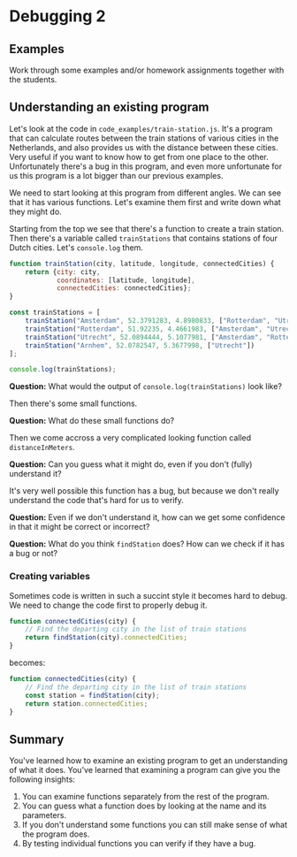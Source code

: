 # Debugging 2

## Examples

Work through some examples and/or homework assignments together with the
students.

## Understanding an existing program

Let's look at the code in `code_examples/train-station.js`. It's a program that
can calculate routes between the train stations of various cities in the
Netherlands, and also provides us with the distance between these cities. Very
useful if you want to know how to get from one place to the other. Unfortunately
there's a bug in this program, and even more unfortunate for us this program is
a lot bigger than our previous examples.

We need to start looking at this program from different angles. We can see that
it has various functions. Let's examine them first and write down what they
might do.

Starting from the top we see that there's a function to create a train station.
Then there's a variable called `trainStations` that contains stations of four
Dutch cities. Let's `console.log` them.

```js
function trainStation(city, latitude, longitude, connectedCities) {
    return {city: city,
            coordinates: [latitude, longitude],
            connectedCities: connectedCities};
}

const trainStations = [
    trainStation("Amsterdam", 52.3791283, 4.8980833, ["Rotterdam", "Utrecht"]),
    trainStation("Rotterdam", 51.92235, 4.4661983, ["Amsterdam", "Utrecht"]),
    trainStation("Utrecht", 52.0894444, 5.1077981, ["Amsterdam", "Rotterdam"]),
    trainStation("Arnhem", 52.0782547, 5.3677998, ["Utrecht"])
];

console.log(trainStations);
```

**Question:** What would the output of `console.log(trainStations)` look like?

Then there's some small functions.

**Question:** What do these small functions do?

Then we come accross a very complicated looking function called `distanceInMeters`.

**Question:** Can you guess what it might do, even if you don't (fully) understand it?

It's very well possible this function has a bug, but because we don't really
understand the code that's hard for us to verify.

**Question:** Even if we don't understand it, how can we get some confidence in
that it might be correct or incorrect?

**Question:** What do you think `findStation` does? How can we check if it has a
bug or not?

### Creating variables

Sometimes code is written in such a succint style it becomes hard to debug.
We need to change the code first to properly debug it.


```js
function connectedCities(city) {
    // Find the departing city in the list of train stations
    return findStation(city).connectedCities;
}
```

becomes:

```js
function connectedCities(city) {
    // Find the departing city in the list of train stations
    const station = findStation(city);
    return station.connectedCities;
}
```

## Summary

You've learned how to examine an existing program to get an understanding of
what it does. You've learned that examining a program can give you the following
insights:

1. You can examine functions separately from the rest of the program.
2. You can guess what a function does by looking at the name and its parameters.
3. If you don't understand some functions you can still make sense of what the
   program does.
4. By testing individual functions you can verify if they have a bug.